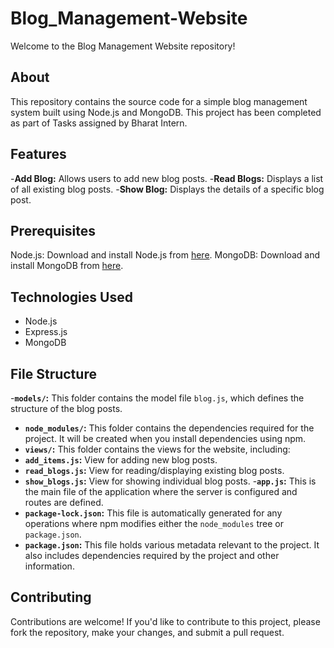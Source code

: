 # Blog_Management-Website

Welcome to the Blog Management Website repository! 

## About

This repository contains the source code for a simple blog management system built using Node.js and MongoDB.
This project has been completed as part of Tasks assigned by Bharat Intern.

## Features 

-**Add Blog:** Allows users to add new blog posts.
-**Read Blogs:** Displays a list of all existing blog posts.
-**Show Blog:** Displays the details of a specific blog post.

## Prerequisites

Node.js: Download and install Node.js from [here](https://nodejs.org/).
MongoDB: Download and install MongoDB from [here](https://www.mongodb.com/try/download/community).

## Technologies Used

- Node.js
- Express.js
- MongoDB

## File Structure

-**`models/`:** This folder contains the model file `blog.js`, which defines the structure of the blog posts.
- **`node_modules/`:** This folder contains the dependencies required for the project. It will be created when you install dependencies using npm.
- **`views/`:** This folder contains the views for the website, including:
- **`add_items.js`:** View for adding new blog posts.
- **`read_blogs.js`:** View for reading/displaying existing blog posts.
- **`show_blogs.js`:** View for showing individual blog posts.
-**`app.js`:** This is the main file of the application where the server is configured and routes are defined.
- **`package-lock.json`:** This file is automatically generated for any operations where npm modifies either the `node_modules` tree or `package.json`.
- **`package.json`:** This file holds various metadata relevant to the project. It also includes dependencies required by the project and other information.



## Contributing

Contributions are welcome! If you'd like to contribute to this project, please fork the repository, make your changes, and submit a pull request.




